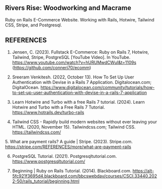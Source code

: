 ## Rivers Rise: Woodworking and Macrame

Ruby on Rails E-Commerce Website.
Working with Rails, Hotwire, Tailwind CSS, Stripe, and Postgresql.


## REFERENCES
1. Jensen, C. (2023). Fullstack E-Commerce: Ruby on Rails 7, Hotwire, Tailwind, Stripe, PostgreSQL [YouTube Video]. In YouTube. https://www.youtube.com/watch?v=hURUMwdCWuI&t=1109s (https://github.com/connerj70/ecomm)

2. Sreeram Venkitesh. (2022, October 13). How To Set Up User Authentication with Devise in a Rails 7 Application. Digitalocean.com; DigitalOcean. https://www.digitalocean.com/community/tutorials/how-to-set-up-user-authentication-with-devise-in-a-rails-7-application

3. Learn Hotwire and Turbo with a free Rails 7 tutorial. (2024). Learn Hotwire and Turbo with a Free Rails 7 Tutorial. https://www.hotrails.dev/turbo-rails

4. Tailwind CSS - Rapidly build modern websites without ever leaving your HTML. (2020, November 15). Tailwindcss.com; Tailwind CSS. https://tailwindcss.com/

‌5. What are payment rails? A guide | Stripe. (2023). Stripe.com. https://stripe.com/REFERENCES/more/what-are-payment-rails

6. PostgreSQL Tutorial. (2021). Postgresqltutorial.com. https://www.postgresqltutorial.com/

7. Beginning | Ruby on Rails Tutorial. (2014). Blackboard.com. https://alt-5fc921f3695d4.blackboard.com/bbcswebdav/courses/CSCI.33440.2022-50/rails_tutorial/beginning.html

‌